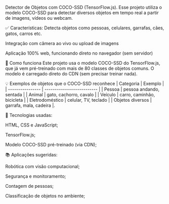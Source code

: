 Detector de Objetos com COCO-SSD (TensorFlow.js).  Esse projeto utiliza o modelo COCO-SSD para detectar diversos objetos em tempo real a partir de imagens, vídeos ou webcam.




✅ Características:
Detecta objetos como pessoas, celulares, garrafas, cães, gatos, carros etc.

Integração com câmera ao vivo ou upload de imagens

Aplicação 100% web, funcionando direto no navegador (sem servidor)


🧠 Como funciona
Este projeto usa o modelo COCO-SSD do TensorFlow.js, que já vem pré-treinado com mais de 80 classes de objetos comuns. O modelo é carregado direto do CDN (sem precisar treinar nada).

💡 Exemplos de objetos que o COCO-SSD reconhece
| Categoria        | Exemplo                    |
| ---------------- | -------------------------- |
| Pessoa           | pessoa andando, sentada    |
| Animal           | gato, cachorro, cavalo     |
| Veículo          | carro, caminhão, bicicleta |
| Eletrodoméstico  | celular, TV, teclado       |
| Objetos diversos | garrafa, mala, cadeira     |.



🚀 Tecnologias usadas:

HTML, CSS e JavaScript;

TensorFlow.js;

Modelo COCO-SSD pré-treinado (via CDN);



📚 Aplicações sugeridas:

Robótica com visão computacional;

Segurança e monitoramento;

Contagem de pessoas;

Classificação de objetos no ambiente;
